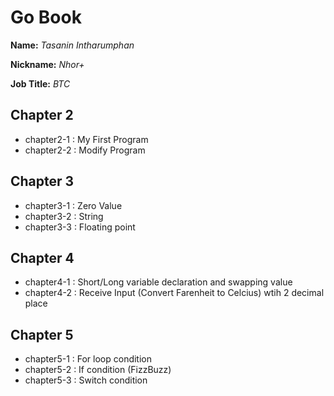 # Go Book

**Name:** *Tasanin Intharumphan*

**Nickname:** *Nhor+*

**Job Title:** *BTC*

## Chapter 2

* chapter2-1 : My First Program
* chapter2-2 : Modify Program

## Chapter 3

* chapter3-1 : Zero Value
* chapter3-2 : String
* chapter3-3 : Floating point

## Chapter 4

* chapter4-1 : Short/Long variable declaration and swapping value
* chapter4-2 : Receive Input (Convert Farenheit to Celcius) wtih 2 decimal place

## Chapter 5

* chapter5-1 : For loop condition
* chapter5-2 : If condition (FizzBuzz)
* chapter5-3 : Switch condition
